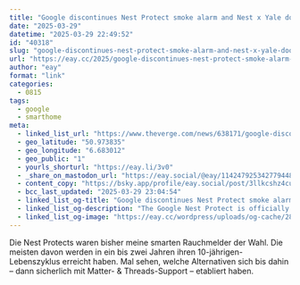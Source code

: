 ```yaml
---
title: "Google discontinues Nest Protect smoke alarm and Nest x Yale door lock"
date: "2025-03-29"
datetime: "2025-03-29 22:49:52"
id: "40318"
slug: "google-discontinues-nest-protect-smoke-alarm-and-nest-x-yale-door-lock"
url: "https://eay.cc/2025/google-discontinues-nest-protect-smoke-alarm-and-nest-x-yale-door-lock/"
author: "eay"
format: "link"
categories:
  - 0815
tags:
  - google
  - smarthome
meta:
  - linked_list_url: "https://www.theverge.com/news/638171/google-discontinuing-nest-protect-smoke-alarm-nest-x-yale-smart-lock"
  - geo_latitude: "50.973835"
  - geo_longitude: "6.683012"
  - geo_public: "1"
  - yourls_shorturl: "https://eay.li/3v0"
  - _share_on_mastodon_url: "https://eay.social/@eay/114247925342779448"
  - content_copy: "https://bsky.app/profile/eay.social/post/3llkcshz4cu2p"
  - bcc_last_updated: "2025-03-29 23:04:54"
  - linked_list_og-title: "Google discontinues Nest Protect smoke alarm and Nest x Yale door lock"
  - linked_list_og-description: "The Google Nest Protect is officially dead."
  - linked_list_og-image: "https://eay.cc/wordpress/uploads/og-cache/28ca836191548839d3741f1b8e4f21e8.webp"
---
```


Die Nest Protects waren bisher meine smarten Rauchmelder der Wahl. Die meisten davon werden in ein bis zwei Jahren ihren 10-jährigen-Lebenszyklus erreicht haben. Mal sehen, welche Alternativen sich bis dahin – dann sicherlich mit Matter- & Threads-Support – etabliert haben.
